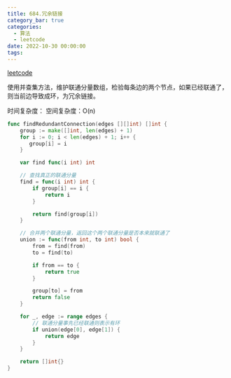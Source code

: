 ```yaml
---
title: 684.冗余链接
category_bar: true
categories:
  - 算法
  - leetcode
date: 2022-10-30 00:00:00
tags:
---
```


[leetcode](https://leetcode.cn/problems/redundant-connection/)

使用并查集方法，维护联通分量数组，检验每条边的两个节点，如果已经联通了，则当前边导致成环，为冗余链接。

时间复杂度：
空间复杂度：O(n)
<!-- more -->
```Go
func findRedundantConnection(edges [][]int) []int {
    group := make([]int, len(edges) + 1)
    for i := 0; i < len(edges) + 1; i++ {
       group[i] = i
    }

    var find func(i int) int

    // 查找真正的联通分量
    find = func(i int) int {
        if group[i] == i {
            return i
        }

        return find(group[i])
    }

    // 合并两个联通分量，返回这个两个联通分量是否本来就联通了
    union := func(from int, to int) bool {
        from = find(from)
        to = find(to)

        if from == to {
            return true
        }

        group[to] = from
        return false
    }

    for _, edge := range edges {
        // 联通分量事先已经联通则表示有环
        if union(edge[0], edge[1]) {
            return edge
        }
    }

    return []int{}
}
```

